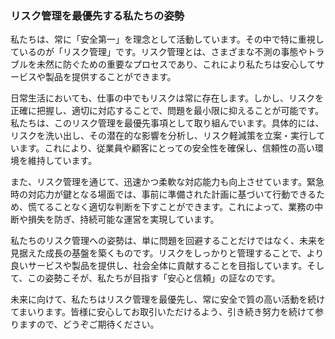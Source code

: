 ### リスク管理を最優先する私たちの姿勢

私たちは、常に「安全第一」を理念として活動しています。その中で特に重視しているのが「リスク管理」です。リスク管理とは、さまざまな不測の事態やトラブルを未然に防ぐための重要なプロセスであり、これにより私たちは安心してサービスや製品を提供することができます。

日常生活においても、仕事の中でもリスクは常に存在します。しかし、リスクを正確に把握し、適切に対応することで、問題を最小限に抑えることが可能です。私たちは、このリスク管理を最優先事項として取り組んでいます。具体的には、リスクを洗い出し、その潜在的な影響を分析し、リスク軽減策を立案・実行しています。これにより、従業員や顧客にとっての安全性を確保し、信頼性の高い環境を維持しています。

また、リスク管理を通じて、迅速かつ柔軟な対応能力も向上させています。緊急時の対応力が鍵となる場面では、事前に準備された計画に基づいて行動できるため、慌てることなく適切な判断を下すことができます。これによって、業務の中断や損失を防ぎ、持続可能な運営を実現しています。

私たちのリスク管理への姿勢は、単に問題を回避することだけではなく、未来を見据えた成長の基盤を築くものです。リスクをしっかりと管理することで、より良いサービスや製品を提供し、社会全体に貢献することを目指しています。そして、この姿勢こそが、私たちが目指す「安心と信頼」の証なのです。

未来に向けて、私たちはリスク管理を最優先し、常に安全で質の高い活動を続けてまいります。皆様に安心してお取引いただけるよう、引き続き努力を続けて参りますので、どうぞご期待ください。